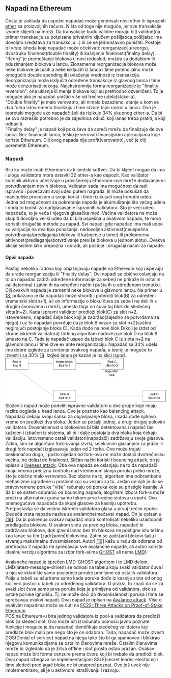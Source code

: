 ## Napadi na Ethereum

Česta je zabluda da uspešni napadač može generisati novi ether ili isprazniti [ether](https://www.investopedia.com/terms/e/ether-cryptocurrency.asp) sa proizvoljnih računa. Ništa od toga nije moguće, jer sve transakcije izvode klijenti na mreži. Da transakcije budu validne moraju biti validne(na primer transkacije su potpisane privatnim ključem pošiljaoca,pošiljalac ima dovoljno sredstava za transakciju...) ili će se jednostavno poništiti. Postoje tri vrste ishoda koje napadač može očekivati: reorganizaciju(reorgs), dvostruku finalnost(double finality) ili kašnjenje finalnosti(finality delay). <br/>
"Reorg" je premeštanje blokova u novi redosled, možda sa dodatkom ili oduzimanjem blokova u lancu. Zlonamerna reorganizacija blokova može neke blokove uključiti a neke isključiti iz lanca i time potencijalno može omogućiti double spending ili izvlačenje vrednosti iz transakcija. Reorganizacija može isključiti određene transakcije iz glavnog lanca i time može cenzurisati nekoga. Najekstremnija forma reorganizacije je "finality reversion", ona uklanja ili menja blokove koji su prethodno ozvaničeni. To je moguće ako je napadač uništio više od trećine udela(stake-a).<br/>
"Double finality" je malo verovatno, ali nimalo bezazleno, stanje u kom se dva forka istovremeno finalizuju i time stvore tajni raskol u lancu. Ovo je teoretski moguće ako napadač želi da rizikuje 34% ukupnog ether-a. Da bi se ovo razrešilo potrebno je da zajednica odluči koji lanac treba pratiti, a koji odbaciti.<br/>
"Finality delay" je napad koji pokušava da spreči mrežu da finalizuje delove lanca. Bez finalnosti lanca, teško je verovati finansijskim aplikacijama koje koriste Ethereum. Cilj ovog napada nije profit(verovatno), već je cilj poremetiti Ethereum.<br/>

### Napadi

Bilo ko može imati Ethereum-ov klijentski softver. Da bi klijent mogao da ima i ulogu validatora mora ostaviti 32 ether-a kao depozit. Kao validator korisnik aktivno učestvuje u prosišerenju Ethereum-ove mreže dodavanjem i potvrđivanjem novih blokova. Validator sada ima mogućnost da radi ispravno i povećavati svoj udeo putem nagrada, ili može pokušati da manipuliše procesom u svoju korist i time rizikujući svoj trenutni udeo. Jedna od mogućnosti za pokretanje napada je akumuliranje što većeg udela i onda to koristi za nadglasavanje ispravnih validatora. Što je veći udeo napadača, to je veća i njegova glasačka moć. Većina validatora ne može skupiti dovoljno veliki udeo da bi bila uspešna u ovakvom napadu, te mora koristiti drugačije metode za napad.
Svi napadi gde napadač ima mali udeo su varijacije na dva tipa ponašanja: nedovoljna aktivnost(neuspešna potvrđivanja/predlaganja blokova ili kašnjenje u tome) ili prekomerna aktivnost(predlaganje/potvrđivanje previše blokova u jednom slotu). Ovakve akcije sistem lako prepozna i obradi, ali postoje i drugačiji načini za napade.
<br/>
#### Opisi napada
Postoji nekoliko radova koji objašnjavaju napade na Ethereum koji uspevaju da urade reorganizaciju ili "finality delay". Ovi napadi se obično oslanjaju na to da napadač zadrži određene informacije za sebe(i ne prikaže ih ostalim validatorima) i zatim ih na određeni način i pušta ih u određenom trenutku. Cilj ovakvih napada je zameniti neke blokove u glavnom lancu. Na primer u [18](https://arxiv.org/pdf/2203.01315.pdf), prikazano je da napadač može stvoriti i potvrditi blok(B) za određeni vremenski slot(n+1), ali on informacije o bloku čuva za sebe i ne deli ih s drugim čvorovima u mreži, umesto toga on čuva taj blok do sledećeg slota(n+2). Kada ispravni validator predloži blok(C) za slot n+2, istovremeno, napadač šalje blok koji je zadržao(zajedno sa potvrdama za njega),i uz to napadač povrđuje da je blok B vezan za slot n+2(suštini negirajući postojanje bloka C). Kada dođe na novi blok D(koji je izdat od strane iskrenih validatora) forking algoritam nadovezuje blok D na blok B umesto na C. Tada je napadač uspeo da izbaci blok C iz slota n+2 na glavnom lancu i time izve ex ante reorganizaciju. Napadač sa 34% udela ima dobre izglede za izvršenje ovakvog napada, u teoriji je moguće to izvesti i sa 30% [18](https://arxiv.org/pdf/2203.01315.pdf). Izgled lanca prikazan je na slici ispod.<br/>
![Reorg](../Literatura/slike/reorgEth.drawio.png)<br/>
Složeniji napad može podeliti ispravne validatore u dve grupe koje imaju razlite poglede u head lanca. Ovo je poznato kao balancing attack. Napadači čekaju svoju šansu za objavljivanje bloka, i kada dođe njihovo vreme on predloži dva bloka. Jedan se pošalji jednoj, a drugi drugoj polovini validatora. Dvosmislenost u blokovima bi bila detektovana i napdač bio kažnjen i izbačen iz sistema, ali bi i dalje postojala dva bloka koja čekaju validaciju. Istovremeno ostali validatori(napadači) zadržavaju svoje glasove. Zatim, čim se algoritam fork-ovanja izvrši, selekivnim glasanjem za jedan ili drugi fork napdači izglasavaju jedan od 2 forka. Ovo može trajati beskonačno dugo, i pošto nijedan od fork-ova ne može dostići dvotrećinsku većinu, ne dolazi do finalnosti. Sličan način koristi i bouncing attack, on je opisan u [liveness attack](liveness-attack.md).
Oba ova napada se oslanjaju na to da napadači imaju veoma preciznu kontrolu nad vremenom slanja poruka preko mreže, što je obično malo verovatno. Bez obzira na to, algoritam ima odbrambene mehanizme ugrađene u protokol koji su vezani za to. Jedan od njih je da se pravovremene poruke "više" računaju od poruka koje su pristigle kasnije. A da bi se sistem odbranio od bouncing napada, alogritam izbora fork-a može preći na alternatvni granu samo tokom prve trećine slotova u epohi. Ovo onemogućava napadača da skupi glasove za kasniju upotrebu. Pretpostavlja se da većina iskrenih validatora glasa u prvoj trećini epohe.<br/>
Sledeća vrsta napada naziva se avalanche(mećava) napad. On je opisan u [[19]](https://arxiv.org/pdf/2203.01315.pdf). Da bi pokrenuo ovakav napadač mora kontrolisati nekoliko uzastopnih predlagača blokova. U svakom slotu za predlog bloka, napadač bi zadržavao blokove, dok glavni lanac bez tih blokova ne postigne istu težinu kao lanac sa tim (zadržanim)blokovima. Zatim se zadržani blokovi šalju i stvaraju maksimalnu dvosmislenost. Autori [[19]](https://arxiv.org/pdf/2203.01315.pdf) kažu u radu da odbrane od prethodna 2 napada ne sprečavaju sve avalanche napade, ali autori koriste idealnu verziju algoritma za izbor fork-a(ima [GHOST](https://www.geeksforgeeks.org/what-is-ghost-protocol-for-ethereum/) ali nema [LMD](https://coinmarketcap.com/academy/glossary/lmd-ghost)).

Avalanche napad je sprečen LMD-GHOST algoritom i to LMD delom. LMD(latest-message-driven)  se odnosi na tabelu koju svaki validator čuva i u njoj se skladište samo poslednje poruke primljene od ostalih validatora. Polja u tabeli su ažurirana samo kada poruka dođe iz kasnije slota od onog koji već postoji u tabeli za određenog validatora. U praksi, to znači da se za svaki slot čuva samo prva poruka koja je primljena od validatora, dok se ostale poruke ignorišu. Tj. ne može doći do dvosmislenosti poruka i time se sprečavaju ovakvi napadi. Ovaj napad je opisan na [Avalance attack](https://ethereum-org-fork.netlify.app/developers/docs/consensus-mechanisms/pos/attack-and-defense). Više o ovakvim napadima može se čuti na [FC22: Three Attacks on Proof-of-Stake Ethereum](https://www.youtube.com/watch?v=IMOKeUJVWPs). <br/>
POS na Ethereum-u bira jednog validatora iz pool-a validatora da predloži blok za sledeći slot. Ovo može biti izračunato pomoću javno poznate funkcije i moguće je da napadač identifikuje sledećeg validatora koji predlaže blok malo pre nego što je on odabran. Tada, napadač može izvesti DOS(Denial of service) napad na njega tako što bi ga spamovao i blokirao njegovu komunikacijama sa ostalim članovima mreže. Ostalim članovima mreže bi izgledalo da je žrtva offline i slot prosto ostao prazan. Ovakav napad može biti forma cenzure prema čvoru koji bi trebalo da predloži blok. Ovaj napad izbegava se implementacijom SSLE(secret leader elections) i time sledeći predlagač bloka ne bi unapred poznat. Ovo još uvek nije implementirano, ali je u aktivnom istraživanju i razvoju.